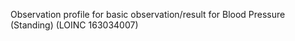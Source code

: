 
Observation profile for basic observation/result for Blood Pressure (Standing) (LOINC 163034007)
		